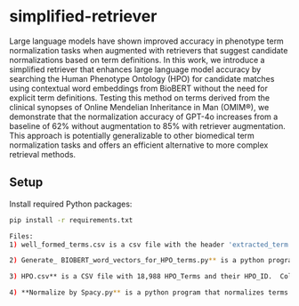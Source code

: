 # simplified-retriever
Large language models have shown improved accuracy in phenotype term normalization tasks when augmented with retrievers that suggest candidate normalizations based on term definitions. In this work, we introduce a simplified retriever that enhances large language model accuracy by searching the Human Phenotype Ontology (HPO) for candidate matches using contextual word embeddings from BioBERT without the need for explicit term definitions. Testing this method on terms derived from the clinical synopses of Online Mendelian Inheritance in Man (OMIM®), we demonstrate that the normalization accuracy of GPT-4o increases from a baseline of 62% without augmentation to 85% with retriever augmentation. This approach is potentially generalizable to other biomedical term normalization tasks and offers an efficient alternative to more complex retrieval methods.

## Setup

Install required Python packages:

```bash
pip install -r requirements.txt

Files:
1) well_formed_terms.csv is a csv file with the header 'extracted_term'. It has 1820 rows (terms) all found in OMIM summaries and all are candidates to be normalized by being mapped to an HPO concept. This is our primary test file of terms.

2) Generate_ BIOBERT_word_vectors_for_HPO_terms.py** is a python program that generates a BioBERT embedding for each term in the HPO.

3) HPO.csv** is a CSV file with 18,988 HPO_Terms and their HPO_ID.  Column 1 is HPO_ID. Column 2 is HPO_Term

4) **Normalize by Spacy.py** is a python program that normalizes terms using the cosine similarity built into spaCy and word embeddings from **en_core_web_lg**
